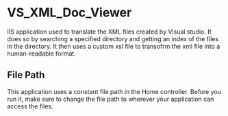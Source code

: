 ﻿# VS_XML_Doc_Viewer
IIS application used to translate the XML files created by Visual studio.
It does so by searching a specified directory and getting an index of the files in the directory.  It then uses a custom xsl file to transofrm the xml file into a human-readable
format.

## File Path
This application uses a constant file path in the Home controller.  Before you run it, make sure to change the file path to wherever your application can access the files.